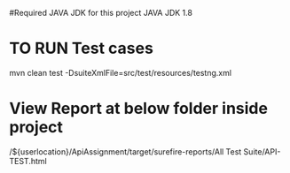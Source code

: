 #Required JAVA JDK for this project
JAVA JDK 1.8 

# TO RUN Test cases
mvn clean test -DsuiteXmlFile=src/test/resources/testng.xml

# View Report at below folder inside project
/${userlocation}/ApiAssignment/target/surefire-reports/All Test Suite/API-TEST.html

